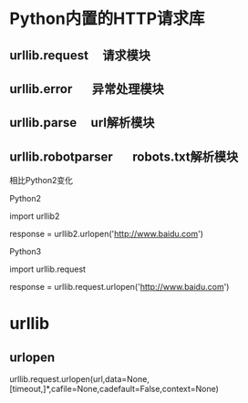 # Python内置的HTTP请求库
## urllib.request           请求模块
## urllib.error             异常处理模块
## urllib.parse             url解析模块
## urllib.robotparser       robots.txt解析模块

相比Python2变化

Python2

import urllib2

response = urllib2.urlopen('http://www.baidu.com')

Python3

import urllib.request

response = urllib.request.urlopen('http://www.baidu.com')

# urllib
## urlopen
urllib.request.urlopen(url,data=None,[timeout,]*,cafile=None,cadefault=False,context=None)

